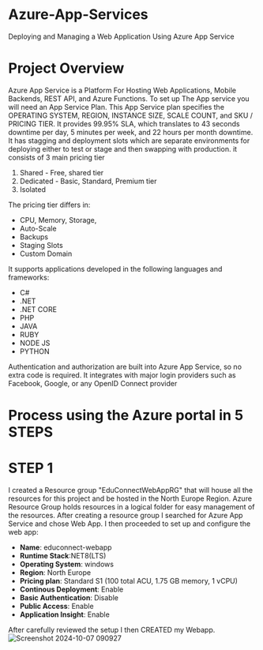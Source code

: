 # Azure-App-Services
Deploying and Managing a Web Application Using Azure App Service

# Project Overview
Azure App Service is a Platform For Hosting Web Applications, Mobile Backends, REST API, and Azure Functions. To set up The App service you will need an App Service Plan. This App Service plan specifies the OPERATING SYSTEM, REGION, INSTANCE SIZE, SCALE COUNT, and SKU / PRICING TIER. It provides 99.95% SLA, which translates to 43 seconds downtime per day, 5 minutes per week, and 22 hours per month downtime. It has stagging and deployment slots which are separate environments for deploying either to test or stage and then swapping with production. it consists of 3 main pricing tier 
1. Shared - Free, shared tier
2. Dedicated - Basic, Standard, Premium tier
3. Isolated

The pricing tier differs in: 
- CPU, Memory, Storage,
- Auto-Scale
- Backups
- Staging Slots
- Custom Domain

It supports applications developed in the following languages and frameworks:
- C#
- .NET
- .NET CORE
- PHP
- JAVA
- RUBY
- NODE JS
- PYTHON

Authentication and authorization are built into Azure App Service, so no extra code is required. It integrates with major login providers such as  Facebook, Google, or any OpenID Connect provider


# Process using the Azure portal in 5 STEPS
# STEP 1

I created a Resource group "EduConnectWebAppRG" that will house all the resources for this project and be hosted in the North Europe Region. Azure Resource Group holds resources in a logical folder for easy management of the resources.
After creating a resource group I searched for Azure App Service and chose Web App. I then proceeded to set up and configure the web app: 
* **Name**: educonnect-webapp
* **Runtime Stack**:NET8(LTS)
* **Operating System**: windows
* **Region**: North Europe
* **Pricing plan**: Standard S1 (100 total ACU, 1.75 GB memory, 1 vCPU)
* **Continous Deployment**: Enable
* **Basic Authentication**: Disable
* **Public Access**: Enable
* **Application Insight**: Enable

After carefully reviewed the setup I then CREATED my Webapp.
![Screenshot 2024-10-07 090927](https://github.com/user-attachments/assets/429cad2d-1b78-47a9-b100-0739d42243e9)





